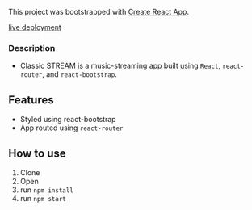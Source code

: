 This project was bootstrapped with [Create React App](https://github.com/facebookincubator/create-react-app).

[live deployment](https://bloc-jams-mouten57.herokuapp.com/)

### Description

- Classic STREAM is a music-streaming app built using `React`, `react-router`, and `react-bootstrap`.

## Features

- Styled using react-bootstrap
- App routed using `react-router`

## How to use

1. Clone
2. Open
3. run `npm install`
4. run `npm start`
